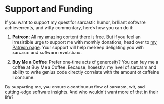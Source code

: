 # Support and Funding

If you want to support my quest for sarcastic humor, brilliant software achievements, and witty commentary, here’s how you can do it:

1. **Patreon**: All my amazing content there is free. But if you feel an irresistible urge to support me with monthly donations, head over to [my Patreon page](https://www.patreon.com/GreenWizard). Your support will help me keep delighting you with sarcasm and software revelations.

2. **Buy Me a Coffee**: Prefer one-time acts of generosity? You can buy me a coffee at [Buy Me a Coffee](https://buymeacoffee.com/greenwizard89). Because, honestly, my level of sarcasm and ability to write genius code directly correlate with the amount of caffeine I consume.

By supporting me, you ensure a continuous flow of sarcasm, wit, and cutting-edge software insights. And who wouldn't want more of that in their life?